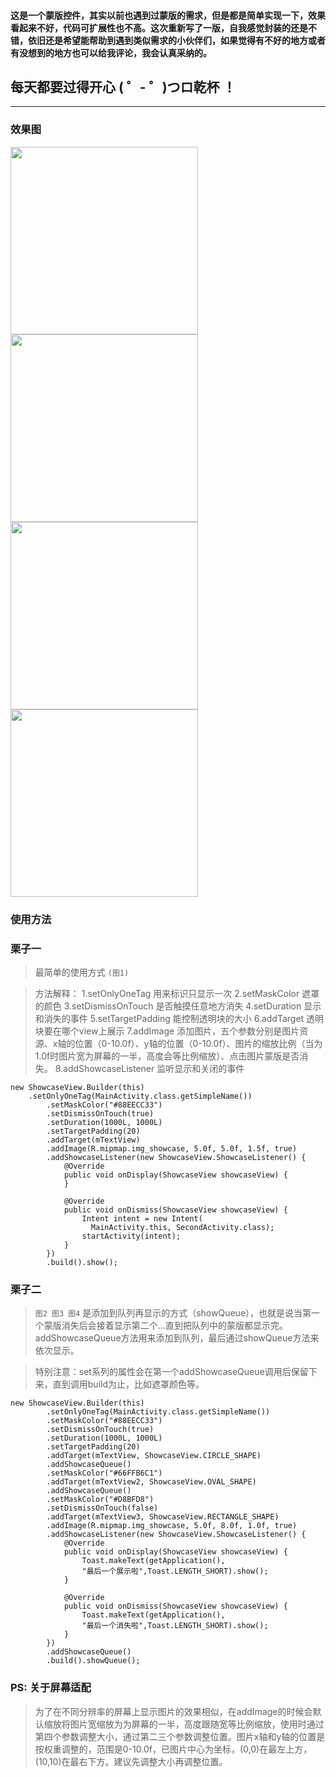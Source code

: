 ####  **这是一个蒙版控件，其实以前也遇到过蒙版的需求，但是都是简单实现一下，效果看起来不好，代码可扩展性也不高。这次重新写了一版，自我感觉封装的还是不错，依旧还是希望能帮助到遇到类似需求的小伙伴们，如果觉得有不好的地方或者有没想到的地方也可以给我评论，我会认真采纳的。**
## **每天都要过得开心 ( ゜- ゜)つロ乾杯 ！**


----------


### **效果图**
<img src="http://otjav6lvw.bkt.clouddn.com/17-7-29/92985778.jpg" width="300"/>
<img src="http://otjav6lvw.bkt.clouddn.com/17-7-29/66349083.jpg" width="300"/>
<img src="http://otjav6lvw.bkt.clouddn.com/17-7-29/75740996.jpg" width="300"/>
<img src="http://otjav6lvw.bkt.clouddn.com/17-7-29/3381654.jpg" width="300"/>

### **使用方法**
### **栗子一**
> 最简单的使用方式 `(图1)`  </br>

>方法解释：
1.setOnlyOneTag 用来标识只显示一次
2.setMaskColor  遮罩的颜色
3.setDismissOnTouch 是否触摸任意地方消失
4.setDuration 显示和消失的事件
5.setTargetPadding 能控制透明块的大小
6.addTarget 透明块要在哪个view上展示
7.addImage  添加图片，五个参数分别是图片资源、x轴的位置（0-10.0f）、y轴的位置（0-10.0f）、图片的缩放比例（当为1.0f时图片宽为屏幕的一半，高度会等比例缩放）、点击图片蒙版是否消失。
8.addShowcaseListener 监听显示和关闭的事件
```
new ShowcaseView.Builder(this)
	.setOnlyOneTag(MainActivity.class.getSimpleName())
        .setMaskColor("#88EECC33")
        .setDismissOnTouch(true)
        .setDuration(1000L, 1000L)
        .setTargetPadding(20)
        .addTarget(mTextView)
        .addImage(R.mipmap.img_showcase, 5.0f, 5.0f, 1.5f, true)
        .addShowcaseListener(new ShowcaseView.ShowcaseListener() {
            @Override
            public void onDisplay(ShowcaseView showcaseView) {
            }

            @Override
            public void onDismiss(ShowcaseView showcaseView) {
                Intent intent = new Intent(
                  MainActivity.this, SecondActivity.class);
                startActivity(intent);
            }
        })
        .build().show();
```
### **栗子二**
>  `图2 图3 图4` 是添加到队列再显示的方式（showQueue），也就是说当第一个蒙版消失后会接着显示第二个...直到把队列中的蒙版都显示完。addShowcaseQueue方法用来添加到队列，最后通过showQueue方法来依次显示。

> 特别注意：set系列的属性会在第一个addShowcaseQueue调用后保留下来，直到调用build为止，比如遮罩颜色等。
```
new ShowcaseView.Builder(this)
		.setOnlyOneTag(MainActivity.class.getSimpleName())
        .setMaskColor("#88EECC33")
        .setDismissOnTouch(true)
        .setDuration(1000L, 1000L)
        .setTargetPadding(20)
        .addTarget(mTextView, ShowcaseView.CIRCLE_SHAPE)
        .addShowcaseQueue()
        .setMaskColor("#66FFB6C1")
        .addTarget(mTextView2, ShowcaseView.OVAL_SHAPE)
        .addShowcaseQueue()
        .setMaskColor("#D8BFD8")
        .setDismissOnTouch(false)
        .addTarget(mTextView3, ShowcaseView.RECTANGLE_SHAPE)
        .addImage(R.mipmap.img_showcase, 5.0f, 8.0f, 1.0f, true)
        .addShowcaseListener(new ShowcaseView.ShowcaseListener() {
            @Override
            public void onDisplay(ShowcaseView showcaseView) {
                Toast.makeText(getApplication(),
                "最后一个展示啦",Toast.LENGTH_SHORT).show();
            }

            @Override
            public void onDismiss(ShowcaseView showcaseView) {
                Toast.makeText(getApplication(),
                "最后一个消失啦",Toast.LENGTH_SHORT).show();
            }
        })
        .addShowcaseQueue()
        .build().showQueue();
```

### **PS: 关于屏幕适配**
 > 为了在不同分辨率的屏幕上显示图片的效果相似，在addImage的时候会默认缩放将图片宽缩放为为屏幕的一半，高度跟随宽等比例缩放，使用时通过第四个参数调整大小，通过第二三个参数调整位置。图片x轴和y轴的位置是按权重调整的，范围是0-10.0f，已图片中心为坐标，(0,0)在最左上方，(10,10)在最右下方。建议先调整大小再调整位置。
